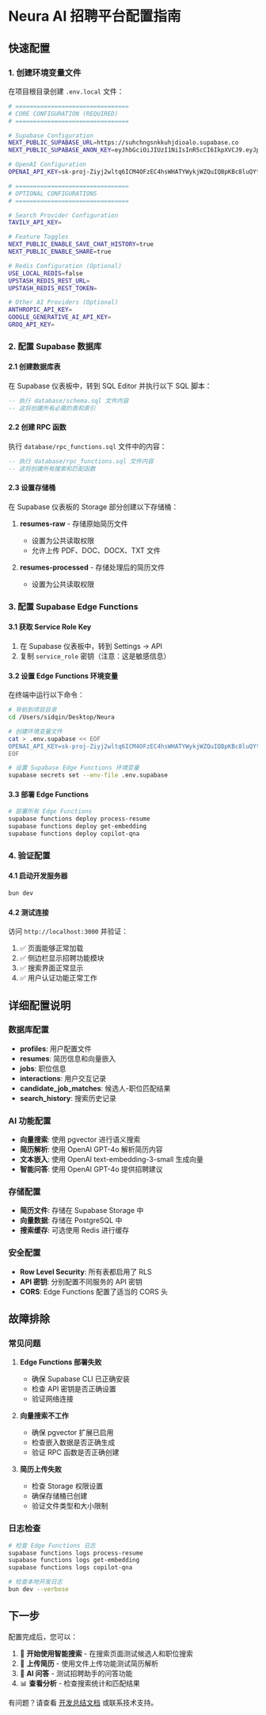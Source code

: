 # Neura AI 招聘平台配置指南

## 快速配置

### 1. 创建环境变量文件

在项目根目录创建 `.env.local` 文件：

```bash
# ================================
# CORE CONFIGURATION (REQUIRED)
# ================================

# Supabase Configuration
NEXT_PUBLIC_SUPABASE_URL=https://suhchngsnkkuhjdioalo.supabase.co
NEXT_PUBLIC_SUPABASE_ANON_KEY=eyJhbGciOiJIUzI1NiIsInR5cCI6IkpXVCJ9.eyJpc3MiOiJzdXBhYmFzZSIsInJlZiI6InN1aGNobmdzbmtrdWhqZGlvYWxvIiwicm9sZSI6ImFub24iLCJpYXQiOjE3NTIyOTU2NDQsImV4cCI6MjA2Nzg3MTY0NH0.N8t6_TKpTtRJFkIjEV92pre6vZItavaDuF9rgrG4zOE

# OpenAI Configuration
OPENAI_API_KEY=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

# ================================
# OPTIONAL CONFIGURATIONS
# ================================

# Search Provider Configuration
TAVILY_API_KEY=

# Feature Toggles
NEXT_PUBLIC_ENABLE_SAVE_CHAT_HISTORY=true
NEXT_PUBLIC_ENABLE_SHARE=true

# Redis Configuration (Optional)
USE_LOCAL_REDIS=false
UPSTASH_REDIS_REST_URL=
UPSTASH_REDIS_REST_TOKEN=

# Other AI Providers (Optional)
ANTHROPIC_API_KEY=
GOOGLE_GENERATIVE_AI_API_KEY=
GROQ_API_KEY=
```

### 2. 配置 Supabase 数据库

#### 2.1 创建数据库表

在 Supabase 仪表板中，转到 SQL Editor 并执行以下 SQL 脚本：

```sql
-- 执行 database/schema.sql 文件内容
-- 这将创建所有必需的表和索引
```

#### 2.2 创建 RPC 函数

执行 `database/rpc_functions.sql` 文件中的内容：

```sql
-- 执行 database/rpc_functions.sql 文件内容
-- 这将创建所有搜索和匹配函数
```

#### 2.3 设置存储桶

在 Supabase 仪表板的 Storage 部分创建以下存储桶：

1. **resumes-raw** - 存储原始简历文件

   - 设置为公共读取权限
   - 允许上传 PDF、DOC、DOCX、TXT 文件

2. **resumes-processed** - 存储处理后的简历文件
   - 设置为公共读取权限

### 3. 配置 Supabase Edge Functions

#### 3.1 获取 Service Role Key

1. 在 Supabase 仪表板中，转到 Settings → API
2. 复制 `service_role` 密钥（注意：这是敏感信息）

#### 3.2 设置 Edge Functions 环境变量

在终端中运行以下命令：

```bash
# 导航到项目目录
cd /Users/sidqin/Desktop/Neura

# 创建环境变量文件
cat > .env.supabase << EOF
OPENAI_API_KEY=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
EOF

# 设置 Supabase Edge Functions 环境变量
supabase secrets set --env-file .env.supabase
```

#### 3.3 部署 Edge Functions

```bash
# 部署所有 Edge Functions
supabase functions deploy process-resume
supabase functions deploy get-embedding
supabase functions deploy copilot-qna
```

### 4. 验证配置

#### 4.1 启动开发服务器

```bash
bun dev
```

#### 4.2 测试连接

访问 `http://localhost:3000` 并验证：

1. ✅ 页面能够正常加载
2. ✅ 侧边栏显示招聘功能模块
3. ✅ 搜索界面正常显示
4. ✅ 用户认证功能正常工作

## 详细配置说明

### 数据库配置

- **profiles**: 用户配置文件
- **resumes**: 简历信息和向量嵌入
- **jobs**: 职位信息
- **interactions**: 用户交互记录
- **candidate_job_matches**: 候选人-职位匹配结果
- **search_history**: 搜索历史记录

### AI 功能配置

- **向量搜索**: 使用 pgvector 进行语义搜索
- **简历解析**: 使用 OpenAI GPT-4o 解析简历内容
- **文本嵌入**: 使用 OpenAI text-embedding-3-small 生成向量
- **智能问答**: 使用 OpenAI GPT-4o 提供招聘建议

### 存储配置

- **简历文件**: 存储在 Supabase Storage 中
- **向量数据**: 存储在 PostgreSQL 中
- **搜索缓存**: 可选使用 Redis 进行缓存

### 安全配置

- **Row Level Security**: 所有表都启用了 RLS
- **API 密钥**: 分别配置不同服务的 API 密钥
- **CORS**: Edge Functions 配置了适当的 CORS 头

## 故障排除

### 常见问题

1. **Edge Functions 部署失败**

   - 确保 Supabase CLI 已正确安装
   - 检查 API 密钥是否正确设置
   - 验证网络连接

2. **向量搜索不工作**

   - 确保 pgvector 扩展已启用
   - 检查嵌入数据是否正确生成
   - 验证 RPC 函数是否正确创建

3. **简历上传失败**
   - 检查 Storage 权限设置
   - 确保存储桶已创建
   - 验证文件类型和大小限制

### 日志检查

```bash
# 检查 Edge Functions 日志
supabase functions logs process-resume
supabase functions logs get-embedding
supabase functions logs copilot-qna

# 检查本地开发日志
bun dev --verbose
```

## 下一步

配置完成后，您可以：

1. 🎯 **开始使用智能搜索** - 在搜索页面测试候选人和职位搜索
2. 📄 **上传简历** - 使用文件上传功能测试简历解析
3. 🤖 **AI 问答** - 测试招聘助手的问答功能
4. 📊 **查看分析** - 检查搜索统计和匹配结果

有问题？请查看 [开发总结文档](./NEURA_DEVELOPMENT_SUMMARY.md) 或联系技术支持。
